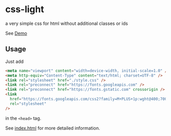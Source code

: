 # css-light

a very simple css for html without additional classes or ids

See [Demo](https://sano-jin.github.io/css-light/index.html)

## Usage

Just add

```html
<meta name="viewport" content="width=device-width, initial-scale=1.0" />
<meta http-equiv="Content-Type" content="text/html; charset=UTF-8" />
<link rel="stylesheet" href="./style.css" />
<link rel="preconnect" href="https://fonts.googleapis.com" />
<link rel="preconnect" href="https://fonts.gstatic.com" crossorigin />
<link
  href="https://fonts.googleapis.com/css2?family=M+PLUS+1p:wght@400;700&display=swap"
  rel="stylesheet"
/>
```

in the `<head>` tag.

See [index.html](./index.html) for more detailed information.
